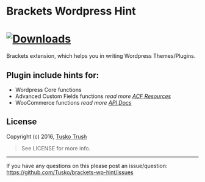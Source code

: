 Brackets Wordpress Hint
================

[![Downloads](https://badges.ml/brackets-wp-functions-hint/total.svg)](https://brackets-extension-badges.github.io#brackets-wp-functions-hint)
================

Brackets extension, which helps you in writing Wordpress Themes/Plugins.

## Plugin include hints for:
- Wordpress Core functions
- Advanced Custom Fields functions *read more [ACF Resources](http://www.advancedcustomfields.com/resources/)*
- WooCommerce functions *read more [API Docs](https://docs.woothemes.com/wc-apidocs/)*

## License

Copyright (c) 2016, [Tusko Trush](https://frontend.im/?github "Tusko Trush")

> See LICENSE for more info.

---------------
If you have any questions on this please post an issue/question: https://github.com/Tusko/brackets-wp-hint/issues